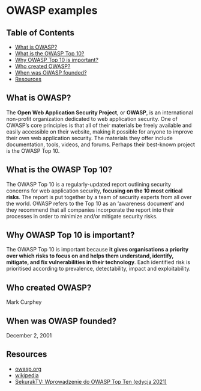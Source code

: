 # OWASP examples

## Table of Contents

- [What is OWASP?](#what-is-owasp)
- [What is the OWASP Top 10?](#what-is-the-owasp-top-10)
- [Why OWASP Top 10 is important?](#why-owasp-top-10-is-important)
- [Who created OWASP?](#who-created-owasp)
- [When was OWASP founded?](#when-was-owasp-founded)
- [Resources](#resources)

## What is OWASP?

The **Open Web Application Security Project**, or **OWASP**, is an international non-profit organization dedicated to web application security. One of OWASP’s core principles is that all of their materials be freely available and easily accessible on their website, making it possible for anyone to improve their own web application security. The materials they offer include documentation, tools, videos, and forums. Perhaps their best-known project is the OWASP Top 10.

## What is the OWASP Top 10?

The OWASP Top 10 is a regularly-updated report outlining security concerns for web application security, **focusing on the 10 most critical risks**. The report is put together by a team of security experts from all over the world. OWASP refers to the Top 10 as an ‘awareness document’ and they recommend that all companies incorporate the report into their processes in order to minimize and/or mitigate security risks.

## Why OWASP Top 10 is important?

The OWASP Top 10 is important because **it gives organisations a priority over which risks to focus on and helps them understand, identify, mitigate, and fix vulnerabilities in their technology**. Each identified risk is prioritised according to prevalence, detectability, impact and exploitability.

## Who created OWASP?

Mark Curphey

## When was OWASP founded?

December 2, 2001

## Resources

- [owasp.org](https://owasp.org/)
- [wikipedia](https://en.wikipedia.org/wiki/OWASP)
- [SekurakTV: Wprowadzenie do OWASP Top Ten (edycja 2021)](https://youtu.be/qJlMH2RXAzI?t=328)
